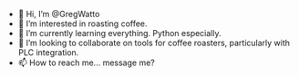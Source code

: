 - 👋 Hi, I’m @GregWatto
- 👀 I’m interested in roasting coffee.
- 🌱 I’m currently learning everything. Python especially.
- 💞️ I’m looking to collaborate on tools for coffee roasters, particularly with PLC integration.
- 📫 How to reach me... message me?

<!---
GregWatto/GregWatto is a ✨ special ✨ repository because its `README.md` (this file) appears on your GitHub profile.
You can click the Preview link to take a look at your changes.
--->
